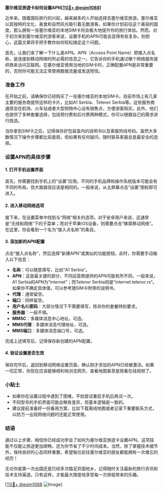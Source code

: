 **塞尔维亚旅遊卡如何设置APN[[TG💪+ @esim1088](https://t.me/s/esim1088)]**

近年来，随着国际旅行的兴起，越来越多的人开始选择去塞尔维亚旅游。塞尔维亚以其独特的文化、美食和自然风光吸引着无数游客。如果你计划前往这个美丽的国度，那么拥有一张塞尔维亚的本地SIM卡将会极大地提升你的旅行体验。然而，对于初次来到塞尔维亚的游客来说，设置手机的APN可能会显得有些复杂。别担心，这篇文章将手把手教你如何轻松搞定这个问题。

首先，让我们来了解一下什么是APN。APN（Access Point Name）即接入点名称，是连接到移动网络时所必需的信息之一。它告诉你的手机通过哪个网络服务提供商来访问互联网。在塞尔维亚使用当地的SIM卡时，正确配置APN是非常重要的，否则你可能无法正常使用数据流量或发送短信。

### 准备工作

在开始之前，请确保你已经购买了一张塞尔维亚的本地SIM卡。目前市场上有几家主要的服务商提供这样的卡片，比如A1 Serbia、Telenor Serbia等。这些服务商通常会在机场、火车站或者大型购物中心设有销售点，方便游客购买。此外，他们也提供了多种套餐选择，包括预付费和后付费两种模式，你可以根据自己的需求进行挑选。

当你拿到SIM卡之后，记得保存好包装盒内的说明书以及客服热线号码。虽然大多数情况下操作步骤都比较直观，但如果有任何疑问，随时联系客服总是最安全的选择。

### 设置APN的具体步骤

#### 1. 打开手机设置界面

首先，你需要找到手机上的“设置”应用。不同的手机品牌和操作系统版本可能会有不同的布局，但大致路径应该是相同的。一般来说，从主屏幕点击“设置”图标即可进入。

#### 2. 进入移动网络选项

接下来，在设置菜单中找到与“网络”相关的选项。对于安卓用户来说，这通常是“无线和网络”下的子菜单；而对于苹果iOS设备，则需要点击“蜂窝移动网络”。在这里，你会看到一个名为“接入点名称”的条目。

#### 3. 添加新的APN配置

点击“接入点名称”，然后选择“新建APN”或类似的功能按钮。此时，你需要手动输入以下信息：

- **名称**：可以随意填写，比如“A1 Serbia”。
- **APN**：这是最关键的部分，不同运营商提供的APN可能有所不同。一般来说，A1 Serbia的APN为“internet”；而Telenor Serbia则是“internet.telenor.rs”。如果你不确定具体值，可以参考随SIM卡附带的说明书。
- **代理**：通常留空。
- **端口**：同样留空。
- **用户名**和**密码**：大部分情况下不需要填写，除非你的套餐特别要求。
- **服务器**：一般不填。
- **MMSC**：多媒体消息中心地址，可选。
- **MMS代理**：多媒体消息代理地址，可选。
- **MMS端口**：多媒体消息端口号，可选。

完成上述填写后，记得保存新创建的APN配置。

#### 4. 验证设置是否生效

保存完毕后，返回到移动网络设置页面，确认刚才添加的APN已经被激活。如果一切正常，你现在应该能够顺利地浏览网页、查看地图甚至是观看在线视频了。

### 小贴士

- 如果你在设置过程中遇到了困难，不妨尝试重启手机后再试一次。
- 不同型号的手机界面可能会略有差异，但基本逻辑是一致的。
- 建议提前准备好一份备用方案，比如下载离线地图或者记录下重要联系方式，以防万一出现网络问题时还能正常使用。

### 结语

通过以上步骤，相信你已经成功学会了如何为塞尔维亚旅遊卡设置APN。这项技能不仅能让旅途更加顺畅，还为你节省了不少时间成本。当然，除了掌握技术细节外，保持良好的心态同样重要。希望每位前往塞尔维亚的朋友都能拥有一次难忘的经历！

无论你是第一次出国还是已经多次踏足异国他乡，记得随时关注最新的旅行资讯和技术支持渠道。只有这样，才能最大限度地享受每一次旅程带来的乐趣。

[[TG💪+ @esim1088](https://t.me/s/esim1088) ![Image](https://i.postimg.cc/4NQfJmqS/Snipaste-2025-05-13-00-14-12.png)]